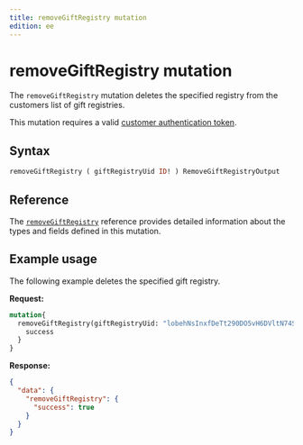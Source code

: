 ```yaml
---
title: removeGiftRegistry mutation
edition: ee
---
```


# removeGiftRegistry mutation

The `removeGiftRegistry` mutation deletes the specified registry from the customers list of gift registries.

This mutation requires a valid [customer authentication token](../../customer/mutations/generate-token.md).

## Syntax

```graphql
removeGiftRegistry ( giftRegistryUid ID! ) RemoveGiftRegistryOutput
```

## Reference

The [`removeGiftRegistry`](https://developer.adobe.com/commerce/webapi/graphql-api/index.html#mutation-removeGiftRegistry) reference provides detailed information about the types and fields defined in this mutation.

## Example usage

The following example deletes the specified gift registry.

**Request:**

```graphql
mutation{
  removeGiftRegistry(giftRegistryUid: "lobehNsInxfDeTt290DO5vH6DVltN74S"){
    success
  }
}
```

**Response:**

```json
{
  "data": {
    "removeGiftRegistry": {
      "success": true
    }
  }
}
```
